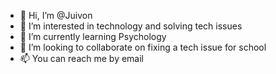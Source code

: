 - 👋 Hi, I’m @Juivon
- 👀 I’m interested in technology and solving tech issues
- 🌱 I’m currently learning Psychology
- 💞️ I’m looking to collaborate on fixing a tech issue for school
- 📫 You can reach me by email

<!---
Juivon/Juivon is a ✨ special ✨ repository because its `README.md` (this file) appears on your GitHub profile.
You can click the Preview link to take a look at your changes.
--->
